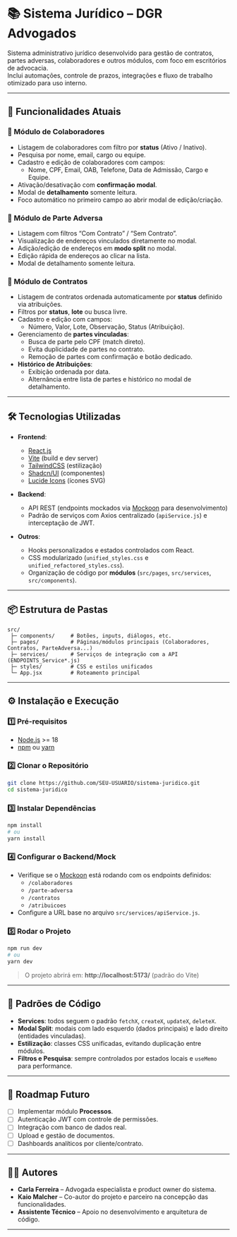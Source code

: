 # 📚 Sistema Jurídico – DGR Advogados

Sistema administrativo jurídico desenvolvido para gestão de contratos, partes adversas, colaboradores e outros módulos, com foco em escritórios de advocacia.  
Inclui automações, controle de prazos, integrações e fluxo de trabalho otimizado para uso interno.

---

## 🚀 Funcionalidades Atuais

### 🔹 Módulo de Colaboradores
- Listagem de colaboradores com filtro por **status** (Ativo / Inativo).
- Pesquisa por nome, email, cargo ou equipe.
- Cadastro e edição de colaboradores com campos:
  - Nome, CPF, Email, OAB, Telefone, Data de Admissão, Cargo e Equipe.
- Ativação/desativação com **confirmação modal**.
- Modal de **detalhamento** somente leitura.
- Foco automático no primeiro campo ao abrir modal de edição/criação.

### 🔹 Módulo de Parte Adversa
- Listagem com filtros “Com Contrato” / “Sem Contrato”.
- Visualização de endereços vinculados diretamente no modal.
- Adição/edição de endereços em **modo split** no modal.
- Edição rápida de endereços ao clicar na lista.
- Modal de detalhamento somente leitura.

### 🔹 Módulo de Contratos
- Listagem de contratos ordenada automaticamente por **status** definido via atribuições.
- Filtros por **status**, **lote** ou busca livre.
- Cadastro e edição com campos:
  - Número, Valor, Lote, Observação, Status (Atribuição).
- Gerenciamento de **partes vinculadas**:
  - Busca de parte pelo CPF (match direto).
  - Evita duplicidade de partes no contrato.
  - Remoção de partes com confirmação e botão dedicado.
- **Histórico de Atribuições**:
  - Exibição ordenada por data.
  - Alternância entre lista de partes e histórico no modal de detalhamento.

---

## 🛠️ Tecnologias Utilizadas

- **Frontend**:  
  - [React.js](https://react.dev/)  
  - [Vite](https://vitejs.dev/) (build e dev server)
  - [TailwindCSS](https://tailwindcss.com/) (estilização)
  - [Shadcn/UI](https://ui.shadcn.com/) (componentes)
  - [Lucide Icons](https://lucide.dev/) (ícones SVG)
  
- **Backend**:
  - API REST (endpoints mockados via [Mockoon](https://mockoon.com/) para desenvolvimento)
  - Padrão de serviços com Axios centralizado (`apiService.js`) e interceptação de JWT.

- **Outros**:
  - Hooks personalizados e estados controlados com React.
  - CSS modularizado (`unified_styles.css` e `unified_refactored_styles.css`).
  - Organização de código por **módulos** (`src/pages`, `src/services`, `src/components`).

---

## 📦 Estrutura de Pastas

```
src/
 ├─ components/     # Botões, inputs, diálogos, etc.
 ├─ pages/          # Páginas/módulos principais (Colaboradores, Contratos, ParteAdversa...)
 ├─ services/       # Serviços de integração com a API (ENDPOINTS_Service*.js)
 ├─ styles/         # CSS e estilos unificados
 └─ App.jsx         # Roteamento principal
```

---

## ⚙️ Instalação e Execução

### 1️⃣ Pré-requisitos
- [Node.js](https://nodejs.org/) >= 18
- [npm](https://www.npmjs.com/) ou [yarn](https://yarnpkg.com/)

### 2️⃣ Clonar o Repositório
```bash
git clone https://github.com/SEU-USUARIO/sistema-juridico.git
cd sistema-juridico
```

### 3️⃣ Instalar Dependências
```bash
npm install
# ou
yarn install
```

### 4️⃣ Configurar o Backend/Mock
- Verifique se o [Mockoon](https://mockoon.com/) está rodando com os endpoints definidos:
  - `/colaboradores`
  - `/parte-adversa`
  - `/contratos`
  - `/atribuicoes`
- Configure a URL base no arquivo `src/services/apiService.js`.

### 5️⃣ Rodar o Projeto
```bash
npm run dev
# ou
yarn dev
```
> O projeto abrirá em: **http://localhost:5173/** (padrão do Vite)

---

## 🧩 Padrões de Código

- **Services**: todos seguem o padrão `fetchX`, `createX`, `updateX`, `deleteX`.
- **Modal Split**: modais com lado esquerdo (dados principais) e lado direito (entidades vinculadas).
- **Estilização**: classes CSS unificadas, evitando duplicação entre módulos.
- **Filtros e Pesquisa**: sempre controlados por estados locais e `useMemo` para performance.

---

## 📌 Roadmap Futuro

- [ ] Implementar módulo **Processos**.
- [ ] Autenticação JWT com controle de permissões.
- [ ] Integração com banco de dados real.
- [ ] Upload e gestão de documentos.
- [ ] Dashboards analíticos por cliente/contrato.

---

## 👨‍💻 Autores
- **Carla Ferreira** – Advogada especialista e product owner do sistema.
- **Kaio Malcher** – Co-autor do projeto e parceiro na concepção das funcionalidades.
- **Assistente Técnico** – Apoio no desenvolvimento e arquitetura de código.

---

